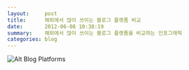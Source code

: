 ```yaml
---
layout:     post
title:      해외에서 많이 쓰이는 블로그 플랫폼 비교
date:       2012-06-08 10:38:19
summary:    해외에서 많이 쓰이는 블로그 플랫폼을 비교하는 인포그래픽
categories: blog
---
```



![Alt Blog Platforms](http://i.imgur.com/Cyzu8.jpg)